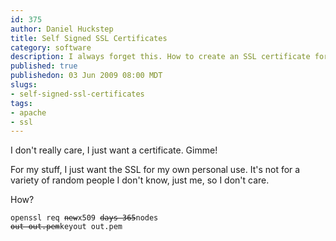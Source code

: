 ```yaml
--- 
id: 375
author: Daniel Huckstep
title: Self Signed SSL Certificates
category: software
description: I always forget this. How to create an SSL certificate for yourself.
published: true
publishedon: 03 Jun 2009 08:00 MDT
slugs: 
- self-signed-ssl-certificates
tags: 
- apache
- ssl
---
```

I don't really care, I just want a certificate. Gimme!

For my stuff, I just want the SSL for my own personal use. It's not for
a variety of random people I don't know, just me, so I don't care.

How?

<code>openssl req ~~new~~x509 ~~days 365~~nodes ~~out out.pem~~keyout
out.pem</code>
